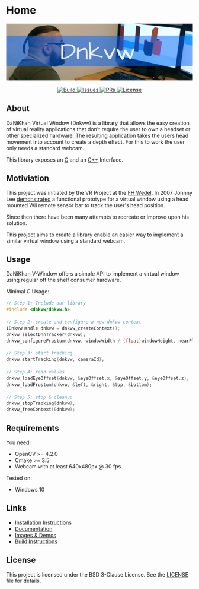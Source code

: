 # Home

![Teaser](teaser.jpg)

<p align="center">
    <a href="https://github.com/DaNiKhan-GbR/DaNiKhan-V-Window/actions">
        <img src="https://img.shields.io/github/workflow/status/DaNiKhan-GbR/DaNiKhan-V-Window/CD%20-%20Release" alt="Build"/>
    </a>
    <a href="https://github.com/DaNiKhan-GbR/DaNiKhan-V-Window/issues">
        <img src="https://img.shields.io/github/issues/DaNiKhan-GbR/DaNiKhan-V-Window" alt="Issues"/>
    </a>
    <a href="https://github.com/DaNiKhan-GbR/DaNiKhan-V-Window/pulls">
        <img src="https://img.shields.io/github/issues-pr/DaNiKhan-GbR/DaNiKhan-V-Window" alt="PRs"/>
    </a>
    <a href="https://github.com/DaNiKhan-GbR/DaNiKhan-V-Window/blob/master/LICENSE">
        <img src="https://img.shields.io/github/license/DaNiKhan-GbR/DaNiKhan-V-Window?color=blue" alt="License"/>
    </a>
</p>

## About

DaNiKhan Virtual Window (Dnkvw) is a library that allows the easy creation of virtual reality applications that don't require the user to own a headset or other specialized hardware. The resulting application takes the users head movement into account to create a depth effect. For this to work the user only needs a standard webcam.

This library exposes an [C](documentation/c-api.md) 
and an [C++](documentation/cpp-api.md) Interface.

## Motiviation

This project was initiated by the VR Project at the [FH Wedel](https://www.fh-wedel.de/).
In 2007 Johnny Lee [demonstrated](https://youtu.be/Jd3-eiid-Uw) a functional prototype for a virtual window using a head mounted Wii remote sensor bar to track the user's head position.

Since then there have been many attempts to recreate or improve upon his solution.

This project aims to create a library enable an easier way to implement a similar virtual window 
using a standard webcam.

## Usage

DaNiKhan V-Window offers a simple API to implement a virtual window using regular off the shelf consumer hardware.

Minimal C Usage:
```C
// Step 1: Include our library
#include <dnkvw/dnkvw.h>

// Step 2: create and configure a new dnkvw context
IDnkvwHandle dnkvw = dnkvw_createContext();
dnkvw_selectDnnTracker(dnkvw);
dnkvw_configureFrustum(dnkvw, windowWidth / (float)windowHeight, nearPlane);

// Step 3: start tracking
dnkvw_startTracking(dnkvw, cameraId);

// Step 4: read values
dnkvw_loadEyeOffset(dnkvw, &eyeOffset.x, &eyeOffset.y, &eyeOffset.z);
dnkvw_loadFrustum(dnkvw, &left, &right, &top, &bottom);

// Step 5: stop & cleanup
dnkvw_stopTracking(dnkvw);
dnkvw_freeContext(&dnkvw);
```

## Requirements

You need:
* OpenCV >= 4.2.0
* Cmake >= 3.5
* Webcam with at least 640x480px @ 30 fps

Tested on:
* Windows 10

## Links

* [Installation Instructions](installation/)
* [Documentation](documentation/)
* [Images & Demos](demos/)
* [Build Instructions](building/)

## License

This project is licensed under the BSD 3-Clause License.
See the [LICENSE](https://github.com/DaNiKhan-GbR/DaNiKhan-V-Window/blob/master/LICENSE) file for details.
